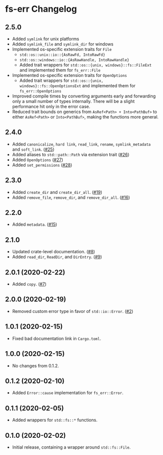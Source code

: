 # fs-err Changelog

## 2.5.0
* Added `symlink` for unix platforms
* Added `symlink_file` and `symlink_dir` for windows
* Implemented os-specific extension traits for `File`
  - `std::os::unix::io::{AsRawFd, IntoRawFd}`
  - `std::os::windows::io::{AsRawHandle, IntoRawHandle}`
  - Added trait wrappers for `std::os::{unix, windows}::fs::FileExt` and implemented them for `fs_err::File`
* Implemented os-specific extension traits for `OpenOptions`
  - Added trait wrappers for `std::os::{unix, windows}::fs::OpenOptionsExt` and implemented them for `fs_err::OpenOptions`
* Improved compile times by converting arguments early and forwarding only a small number of types internally. There will be a slight performance hit only in the error case.
* Reduced trait bounds on generics from `AsRef<Path> + Into<PathBuf>` to either `AsRef<Path>` or `Into<PathBuf>`, making the functions more general.
  
## 2.4.0
* Added `canonicalize`, `hard link`, `read_link`, `rename`, `symlink_metadata` and `soft_link`. ([#25](https://github.com/andrewhickman/fs-err/pull/25))
* Added aliases to `std::path::Path` via extension trait ([#26](https://github.com/andrewhickman/fs-err/pull/26))
* Added `OpenOptions` ([#27](https://github.com/andrewhickman/fs-err/pull/27))
* Added `set_permissions` ([#28](https://github.com/andrewhickman/fs-err/pull/28))

## 2.3.0
* Added `create_dir` and `create_dir_all`. ([#19](https://github.com/andrewhickman/fs-err/pull/19))
* Added `remove_file`, `remove_dir`, and `remove_dir_all`. ([#16](https://github.com/andrewhickman/fs-err/pull/16))

## 2.2.0
* Added `metadata`. ([#15](https://github.com/andrewhickman/fs-err/pull/15))

## 2.1.0
* Updated crate-level documentation. ([#8](https://github.com/andrewhickman/fs-err/pull/8))
* Added `read_dir`, `ReadDir`, and `DirEntry`. ([#9](https://github.com/andrewhickman/fs-err/pull/9))

## 2.0.1 (2020-02-22)
* Added `copy`. ([#7](https://github.com/andrewhickman/fs-err/pull/7))

## 2.0.0 (2020-02-19)
* Removed custom error type in favor of `std::io::Error`. ([#2](https://github.com/andrewhickman/fs-err/pull/2))

## 1.0.1 (2020-02-15)
* Fixed bad documentation link in `Cargo.toml`.

## 1.0.0 (2020-02-15)
* No changes from 0.1.2.

## 0.1.2 (2020-02-10)
* Added `Error::cause` implementation for `fs_err::Error`.

## 0.1.1 (2020-02-05)
* Added wrappers for `std::fs::*` functions.

## 0.1.0 (2020-02-02)
* Initial release, containing a wrapper around `std::fs::File`.

